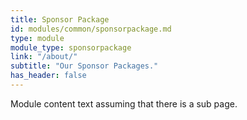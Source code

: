 ```yaml
---
title: Sponsor Package
id: modules/common/sponsorpackage.md
type: module
module_type: sponsorpackage
link: "/about/"
subtitle: "Our Sponsor Packages."
has_header: false
---
```

Module content text assuming that there is a sub page.